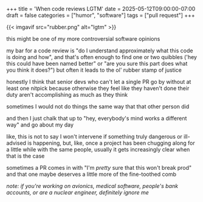 +++
title = 'When code reviews LGTM'
date = 2025-05-12T09:00:00-07:00
draft = false
categories = ["humor", "software"]
tags = ["pull request"]
+++

{{< imgavif src="rubber.png" alt="lgtm" >}}

this might be one of my more controversial software opinions

my bar for a code review is "do I understand approximately what this code is doing and how", and that's often enough to find one or two quibbles ('hey this could have been named better" or "are you sure this part does what you think it does?") but often it leads to the ol' rubber stamp of justice

honestly I think that senior devs who can't let a single PR go by without at least one nitpick because otherwise they feel like they haven't done their duty aren't accomplishing as much as they think

sometimes I would not do things the same way that that other person did

and then I just chalk that up to "hey, everybody's mind works a different way" and go about my day

like, this is not to say I won't intervene if something truly dangerous or ill-advised is happening, but, like, once a project has been chugging along for a little while with the same people, usually it gets increasingly clear when that is the case

sometimes a PR comes in with "I'm _pretty_ sure that this won't break prod" and that one maybe deserves a little more of the fine-toothed comb

_note: if you're working on avionics, medical software, people's bank accounts, or are a nuclear engineer, definitely ignore me_
